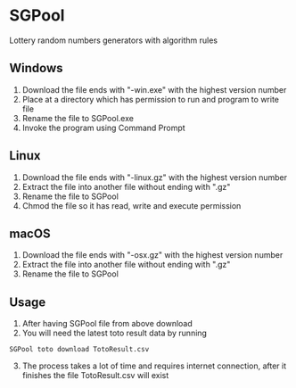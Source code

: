 # SGPool
Lottery random numbers generators with algorithm rules

## Windows
1. Download the file ends with "-win.exe" with the highest version number
2. Place at a directory which has permission to run and program to write file
3. Rename the file to SGPool.exe
4. Invoke the program using Command Prompt

## Linux
1. Download the file ends with "-linux.gz" with the highest version number
2. Extract the file into another file without ending with ".gz"
3. Rename the file to SGPool
4. Chmod the file so it has read, write and execute permission

## macOS
1. Download the file ends with "-osx.gz" with the highest version number
2. Extract the file into another file without ending with ".gz"
3. Rename the file to SGPool

## Usage
1. After having SGPool file from above download
2. You will need the latest toto result data by running
```
SGPool toto download TotoResult.csv
```
3. The process takes a lot of time and requires internet connection, after it finishes the file TotoResult.csv will exist
